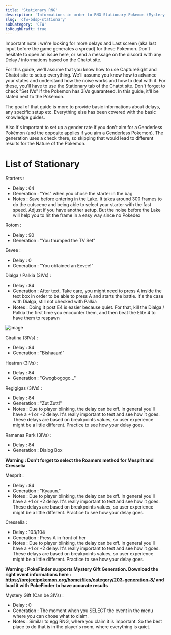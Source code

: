 ```yaml
---
title: 'Stationary RNG'
description: 'Informations in order to RNG Stationary Pokemon (Mystery Gift included)'
slug: 'cfw-bdsp-stationary'
subCategory: 'CFW'
isRoughDraft: true
---
```


Important note : we're looking for more delays and Last screen (aka last input before the game generates a spread) for these Pokemon. Don't hesitate to open an issue here, or send a message on the discord with any Delay / informations based on the Chatot site.

For this guide, we'll assume that you know how to use CaptureSight and Chatot site to setup everything. We'll assume you know how to advance your states and understand how the noise works and how to deal with it. For these, you'll have to use the Stationary tab of the Chatot site. Don't forget to check "Set IVs" if the Pokemon has 3IVs guaranteed. In this guide, it'll be stated next to the Pokémon.

The goal of that guide is more to provide basic informations about delays, any specific setup etc. Everything else has been covered with the basic knowledge guides.

Also it's important to set up a gender rate if you don't aim for a Genderless Pokémon (and the opposite applies if you aim a Genderless Pokemon). The generation uses a check there, so skipping that would lead to different results for the Nature of the Pokemon.

# List of Stationary

Starters :

- Delay : 64
- Generation : "Yes" when you chose the starter in the bag
- Notes : Save before entering in the Lake. It takes around 300 frames to do the cutscene and being able to select your starter with the fast speed. Adjust if you have another setup. But the noise before the Lake will help you to hit the frame in a easy way since no Pokedex

Rotom :

- Delay : 90
- Generation : "You thumped the TV Set"

Eevee :

- Delay : 0
- Generation : "You obtained an Eevee!"

Dialga / Palkia (3IVs) :

- Delay : 84
- Generation : After text. Take care, you might need to press A inside the text box in order to be able to press A and starts the battle. It's the case with Dialga, still not checked with Palkia
- Notes : Doing it post E4 is easier because quiet. For that, kill the Dialga / Palkia the first time you encounter them, and then beat the Elite 4 to have them to respawn

![image](https://user-images.githubusercontent.com/25870563/144486236-9911d1ad-1d62-4303-97ff-67dc1fedb2ab.png)

Giratina (3IVs) :

- Delay : 84
- Generation : "Bishaaan!"

Heatran (3IVs) :

- Delay : 84
- Generation : "Gwogbogogo..."

Regigigas (3IVs) :

- Delay : 84
- Generation : "Zut Zutt!"
- Notes : Due to player blinking, the delay can be off. In general you'll have a +1 or +2 delay. It's really important to test and see how it goes. These delays are based on breakpoints values, so user experience might be a little different. Practice to see how your delay goes.

Ramanas Park (3IVs) :

- Delay : 84
- Generation : Dialog Box

**Warning : Don't forget to select the Roamers method for Mesprit and Cresselia**

Mesprit :

- Delay : 84
- Generation : "Kyauun."
- Notes : Due to player blinking, the delay can be off. In general you'll have a +1 or +2 delay. It's really important to test and see how it goes. These delays are based on breakpoints values, so user experience might be a little different. Practice to see how your delay goes.

Cresselia :

- Delay : 103/104
- Generation : Press A in front of her
- Notes : Due to player blinking, the delay can be off. In general you'll have a +1 or +2 delay. It's really important to test and see how it goes. These delays are based on breakpoints values, so user experience might be a little different. Practice to see how your delay goes.

**Warning : PokeFinder supports Mystery Gift Generation. Download the right event informations here : https://projectpokemon.org/home/files/category/203-generation-8/ and load it with PokeFinder to have accurate results**

Mystery Gift (Can be 3IVs) :

- Delay : 0
- Generation : The moment when you SELECT the event in the menu where you can chose what to claim.
- Notes : Similar to egg RNG, where you claim it is important. So the best place to do that is in the player's room, where everything is quiet.
